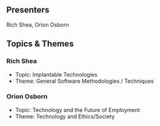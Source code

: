 ## Presenters

Rich Shea, Orion Osborn

## Topics & Themes

### Rich Shea

* Topic: Implantable Technologies
* Theme: General Software Methodologies / Techniques

### Orion Osborn

* Topic: Technology and the Future of Employment
* Theme: Technology and Ethics/Society
